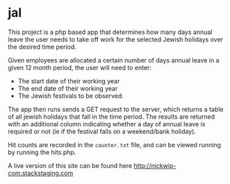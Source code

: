 # jal
This project is a php based app that determines how many days annual leave the user needs to take off work for the selected Jewish holidays over the desired time period.

Given employees are allocated a certain number of days annual leave in a given 12 month period, the user will need to enter:
* The start date of their working year
* The end date of their working year
* The Jewish festivals to be observed.

The app then runs sends a GET request to the server, which returns a table of all jewish holidays that fall in the time period. The results are returned with an additional column indicating whether a day of annual leave is required or not (ie if the festival falls on a weekend/bank holiday). 

Hit counts are recorded in the `counter.txt` file, and can be viewed running by running the hits.php.

A live version of this site can be found here http://nickwip-com.stackstaging.com

